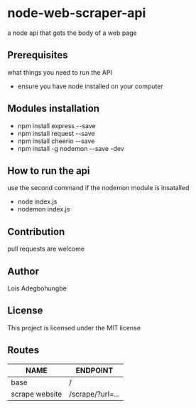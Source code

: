 # node-web-scraper-api
a node api that gets the body of a web page

## Prerequisites
what things you need to run the API
* ensure you have node installed on your computer

## Modules installation
* npm install express --save
* npm install request --save
* npm install cheerio --save
* npm install -g nodemon --save -dev

## How to run the api
use the second command if the nodemon module is insatalled
* node index.js
* nodemon index.js

## Contribution
pull requests are welcome

## Author
Lois Adegbohungbe

## License
This project is licensed under the MIT license

## Routes
|                   NAME                         |   ENDPOINT            |
| -----------------------------------------------| ----------------------|
| base                                           |      /                |
| scrape website                                 | /scrape/?url=...      |

